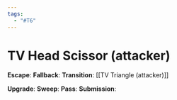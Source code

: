 ```yaml
---
tags:
  - "#T6"
---
```


# TV Head Scissor (attacker)

**Escape**:
**Fallback**:
**Transition**:
[[TV Triangle (attacker)]]

**Upgrade**:
**Sweep**:
**Pass**:
**Submission**:
